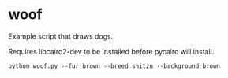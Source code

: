 # woof

Example script that draws dogs. 

Requires libcairo2-dev to be installed before pycairo will install.

```
python woof.py --fur brown --breed shitzu --background brown
```